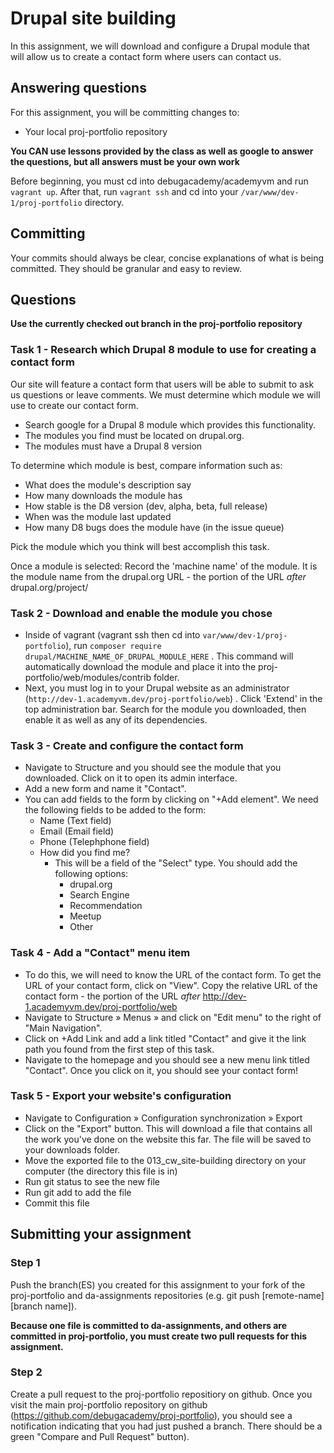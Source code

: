 # Drupal site building
In this assignment, we will download and configure a Drupal module that will allow us to create a contact form where users can contact us.

## Answering questions
For this assignment, you will be committing changes to:  
- Your local proj-portfolio repository

**You CAN use lessons provided by the class as well as google to answer the questions, but all answers must be your own work**  

Before beginning, you must cd into debugacademy/academyvm and run ```vagrant up```. After that, run ```vagrant ssh``` and cd into your `/var/www/dev-1/proj-portfolio` directory.

## Committing
Your commits should always be clear, concise explanations of what is being committed. They should be granular and easy to review.

## Questions
**Use the currently checked out branch in the proj-portfolio repository**  

### Task 1 - Research which Drupal 8 module to use for creating a contact form
Our site will feature a contact form that users will be able to submit to ask us questions or leave comments. We must determine which module we will use to create our contact form.
- Search google for a Drupal 8 module which provides this functionality.
- The modules you find must be located on drupal.org.  
- The modules must have a Drupal 8 version

To determine which module is best, compare information such as: 
- What does the module's description say
- How many downloads the module has
- How stable is the D8 version (dev, alpha, beta, full release)
- When was the module last updated
- How many D8 bugs does the module have (in the issue queue)

Pick the module which you think will best accomplish this task.

Once a module is selected:
Record the 'machine name' of the module. It is the module name from the drupal.org URL - the portion of the URL *after* drupal.org/project/

### Task 2 - Download and enable the module you chose
- Inside of vagrant (vagrant ssh then cd into `var/www/dev-1/proj-portfolio`), run `composer require drupal/MACHINE_NAME_OF_DRUPAL_MODULE_HERE` . This command will automatically download the module and place it into the proj-portfolio/web/modules/contrib folder.  
- Next, you must log in to your Drupal website as an administrator (`http://dev-1.academyvm.dev/proj-portfolio/web`) . Click 'Extend' in the top administration bar. Search for the module you downloaded, then enable it as well as any of its dependencies.

### Task 3 - Create and configure the contact form
- Navigate to Structure and you should see the module that you downloaded. Click on it to open its admin interface.
- Add a new form and name it "Contact".
- You can add fields to the form by clicking on "+Add element". We need the following fields to be added to the form:
  - Name (Text field) 
  - Email (Email field)
  - Phone (Telephphone field)
  - How did you find me? 
    - This will be a field of the "Select" type. You should add the following options:
      - drupal.org
      - Search Engine
      - Recommendation
      - Meetup
      - Other

### Task 4 - Add a "Contact" menu item
- To do this, we will need to know the URL of the contact form. To get the URL of your contact form, click on "View". Copy the relative URL of the contact form - the portion of the URL *after* http://dev-1.academyvm.dev/proj-portfolio/web
- Navigate to Structure » Menus » and click on "Edit menu" to the right of "Main Navigation".
- Click on +Add Link and add a link titled "Contact" and give it the link path you found from the first step of this task. 
- Navigate to the homepage and you should see a new menu link titled "Contact". Once you click on it, you should see your contact form!

### Task 5 - Export your website's configuration
- Navigate to Configuration » Configuration synchronization » Export
- Click on the "Export" button. This will download a file that contains all the work you've done on the website this far. The file will be saved to your downloads folder. 
- Move the exported file to the 013_cw_site-building directory on your computer (the directory this file is in)
- Run git status to see the new file
- Run git add to add the file
- Commit this file

## Submitting your assignment

### Step 1
Push the branch(ES) you created for this assignment to your fork of the proj-portfolio and da-assignments repositories (e.g. git push [remote-name] [branch name]).  

**Because one file is committed to da-assignments, and others are committed in proj-portfolio, you must create two pull requests for this assignment.**  

### Step 2
Create a pull request to the proj-portfolio repositiory on github. Once you visit the main proj-portfolio repository on github (https://github.com/debugacademy/proj-portfolio), you should see a notification indicating that you had just pushed a branch. There should be a green "Compare and Pull Request" button).  
